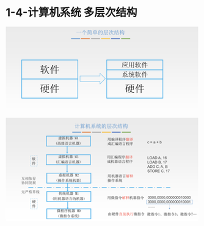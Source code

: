# 1-4-计算机系统 多层次结构

![](../../.gitbook/assets/image%20%2893%29.png)

![](../../.gitbook/assets/image%20%28170%29.png)


